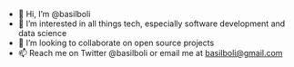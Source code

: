- 👋 Hi, I’m @basilboli
- 👀 I’m interested in all things tech, especially software development and data science 
- 💞️ I’m looking to collaborate on open source projects
- 📫 Reach me on Twitter @basilboli or email me at basilboli@gmail.com

<!---
basilboli/basilboli is a ✨ special ✨ repository because its `README.md` (this file) appears on your GitHub profile.
You can click the Preview link to take a look at your changes.
--->
